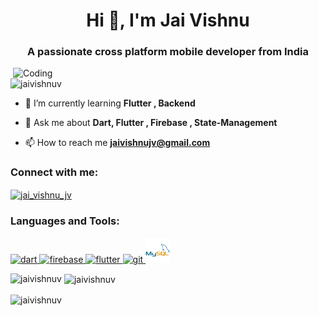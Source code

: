 <h1 align="center">Hi 👋, I'm Jai Vishnu</h1>
<h3 align="center">A passionate cross platform mobile developer from India</h3>
<img align="right" alt= "Coding" width ="500" src="https://camo.githubusercontent.com/d38048c04473ce7fbcdde5bb8eb4a9722b7cb630de5ab485967633759c21b534/68747470733a2f2f7777772e756e696167656e74732e636f6d2f6173736574732f696d616765732f736b7970652d73657373696f6e2e676966">

<p align="left"> <img src="https://komarev.com/ghpvc/?username=jaivishnuv&label=Profile%20views&color=0e75b6&style=flat" alt="jaivishnuv" /> </p>



- 🌱 I’m currently learning **Flutter , Backend**

- 💬 Ask me about **Dart, Flutter , Firebase , State-Management**

- 📫 How to reach me **jaivishnujv@gmail.com**

<h3 align="left">Connect with me:</h3>
<p align="left">
<a href="https://instagram.com/jai_vishnu_jv" target="blank"><img align="center" src="https://raw.githubusercontent.com/rahuldkjain/github-profile-readme-generator/master/src/images/icons/Social/instagram.svg" alt="jai_vishnu_jv" height="30" width="40" /></a>
</p>

<h3 align="left">Languages and Tools:</h3>
<p align="left"> <a href="https://dart.dev" target="_blank" rel="noreferrer"> <img src="https://www.vectorlogo.zone/logos/dartlang/dartlang-icon.svg" alt="dart" width="40" height="40"/> </a> <a href="https://firebase.google.com/" target="_blank" rel="noreferrer"> <img src="https://www.vectorlogo.zone/logos/firebase/firebase-icon.svg" alt="firebase" width="40" height="40"/> </a> <a href="https://flutter.dev" target="_blank" rel="noreferrer"> <img src="https://www.vectorlogo.zone/logos/flutterio/flutterio-icon.svg" alt="flutter" width="40" height="40"/> </a> <a href="https://git-scm.com/" target="_blank" rel="noreferrer"> <img src="https://www.vectorlogo.zone/logos/git-scm/git-scm-icon.svg" alt="git" width="40" height="40"/> </a> <a href="https://www.mysql.com/" target="_blank" rel="noreferrer"> <img src="https://raw.githubusercontent.com/devicons/devicon/master/icons/mysql/mysql-original-wordmark.svg" alt="mysql" width="40" height="40"/> </a> </p>

<p><img align="left" src="https://github-readme-stats.vercel.app/api/top-langs?username=jaivishnuv&show_icons=true&locale=en&layout=compact" alt="jaivishnuv" /></p>

<p>&nbsp;<img align="center" src="https://github-readme-stats.vercel.app/api?username=jaivishnuv&show_icons=true&locale=en" alt="jaivishnuv" /></p>

<p><img align="center" src="https://github-readme-streak-stats.herokuapp.com/?user=jaivishnuv&" alt="jaivishnuv" /></p>
